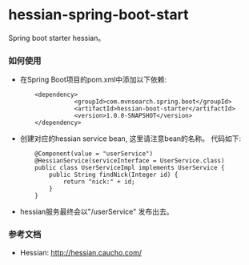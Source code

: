 hessian-spring-boot-start
=========================
Spring boot starter hessian。

### 如何使用

* 在Spring Boot项目的pom.xml中添加以下依赖:

          <dependency>
                     <groupId>com.mvnsearch.spring.boot</groupId>
                     <artifactId>hessian-boot-starter</artifactId>
                     <version>1.0.0-SNAPSHOT</version>
          </dependency>

* 创建对应的hessian service bean, 这里请注意bean的名称。 代码如下:

          @Component(value = "userService")
          @HessianService(serviceInterface = UserService.class)
          public class UserServiceImpl implements UserService {
              public String findNick(Integer id) {
                  return "nick:" + id;
              }
          }
          
* hessian服务最终会以"/userService" 发布出去。

### 参考文档

* Hessian: http://hessian.caucho.com/

